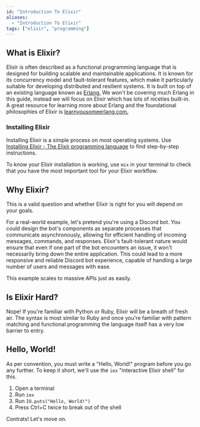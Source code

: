 ```yaml
---
id: "Introduction To Elixir"
aliases:
  - "Introduction To Elixir"
tags: ["elixir", "programming"]
---
```

## What is Elixir?
Elixir is often described as a functional programming language that is designed for building scalable and maintainable applications. It is known for its concurrency model and fault-tolerant features, which make it particularly suitable for developing distributed and resilient systems.
It is built on top of an existing language known as [Erlang.](<https://en.wikipedia.org/wiki/Erlang_(programming_language>) We won't be covering much Erlang in this guide, instead we will focus on Elixir which has lots of niceties built-in. A great resource for learning more about Erlang and the foundational philosophies of Elixir is [learnyousomeerlang.com.](<https://learnyousomeerlang.com/content>)

### Installing Elixir
Installing Elixir is a simple process on most operating systems. Use [Installing Elixir - The Elixir programming language](<https://elixir-lang.org/install.html>) to find step-by-step instructions.

To know your Elixir installation is working, use `mix` in your terminal to check that you have the most important tool for your Elixir workflow.

## Why Elixir?
This is a valid question and whether Elixir is right for you will depend on your goals.

For a real-world example, let's pretend you're using a Discord bot. You could design the bot's components as separate processes that communicate asynchronously, allowing for efficient handling of incoming messages, commands, and responses. Elixir's fault-tolerant nature would ensure that even if one part of the bot encounters an issue, it won't necessarily bring down the entire application. This could lead to a more responsive and reliable Discord bot experience, capable of handling a large number of users and messages with ease.

This example scales to massive APIs just as easily.

## Is Elixir Hard?
Nope! If you're familiar with Python or Ruby, Elixir will be a breath of fresh air. The syntax is most similar to Ruby and once you're familiar with pattern matching and functional programming the language itself has a very low barrier to entry.

## Hello, World!
As per convention, you must write a "Hello, World!" program before you go any further. To keep it short, we'll use the `iex` "interactive Elixir shell" for this.

1. Open a terminal
2. Run `iex`
3. Run `IO.puts("Hello, World!")`
4. Press Ctrl+C twice to break out of the shell

Contrats! Let's move on.